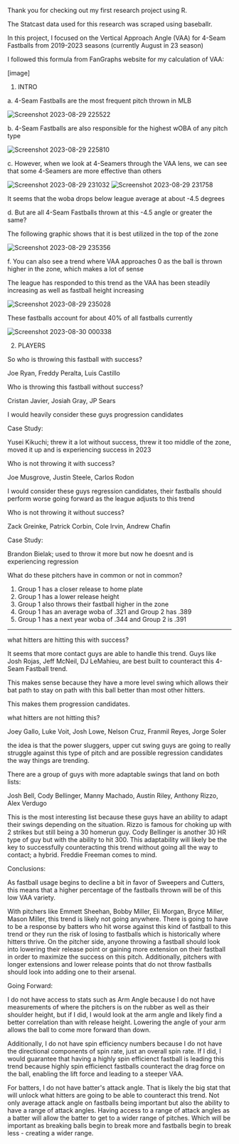 Thank you for checking out my first research project using R.

The Statcast data used for this research was scraped using baseballr.

In this project, I focused on the Vertical Approach Angle (VAA) for 4-Seam Fastballs from 2019-2023 seasons (currently August in 23 season)

I followed this formula from FanGraphs website for my calculation of VAA:

[image]



1. INTRO
   
  a. 4-Seam Fastballs are the most frequent pitch thrown in MLB

![Screenshot 2023-08-29 225522](https://github.com/josephmontes/VAA/assets/125607783/0aa01456-74b1-4f70-b819-32711fa79a47)


  b. 4-Seam Fastballs are also responsible for the highest wOBA of any pitch type

![Screenshot 2023-08-29 225810](https://github.com/josephmontes/VAA/assets/125607783/28e91b6a-b4ef-4f3f-95b5-3b23eb7844d4)


  c. However, when we look at 4-Seamers through the VAA lens, we can see that some 4-Seamers are more effective than others 

![Screenshot 2023-08-29 231032](https://github.com/josephmontes/VAA/assets/125607783/af21f4d3-00f8-4194-bd6b-6d7a5632bd99)
![Screenshot 2023-08-29 231758](https://github.com/josephmontes/VAA/assets/125607783/cc274ac1-71ef-45aa-926a-ec9ccce8e429)


   It seems that the woba drops below league average at about -4.5 degrees

  d. But are all 4-Seam Fastballs thrown at this -4.5 angle or greater the same? 

  The following graphic shows that it is best utilized in the top of the zone

![Screenshot 2023-08-29 235356](https://github.com/josephmontes/VAA/assets/125607783/779aa2a1-8b24-447d-a98c-d14b653e777f)

  f. You can also see a trend where VAA approaches 0 as the ball is thrown higher in the zone, which makes a lot of sense


  The league has responded to this trend as the VAA has been steadily increasing as well as fastball height increasing

![Screenshot 2023-08-29 235028](https://github.com/josephmontes/VAA/assets/125607783/7c540b71-5599-49a5-9fae-60d39f39eafc)


These fastballs account for about 40% of all fastballs currently

![Screenshot 2023-08-30 000338](https://github.com/josephmontes/VAA/assets/125607783/15dab2d1-5baf-40c5-9976-233d71bfbaa6)

2. PLAYERS


  So who is throwing this fastball with success?

Joe Ryan, Freddy Peralta, Luis Castillo

Who is throwing this fastball without success?

Cristan Javier, Josiah Gray, JP Sears

I would heavily consider these guys progression candidates

Case Study:

Yusei Kikuchi; threw it a lot without success, threw it too middle of the zone, moved it up and is experiencing success in 2023


Who is not throwing it with success?

Joe Musgrove, Justin Steele, Carlos Rodon

I would consider these guys regression candidates, their fastballs should perform worse going forward as the league adjusts to this trend


Who is not throwing it without success?

Zack Greinke, Patrick Corbin, Cole Irvin, Andrew Chafin

Case Study:

Brandon Bielak; used to throw it more but now he doesnt and is experiencing regression


What do these pitchers have in common or not in common?

1. Group 1 has a closer release to home plate
2. Group 1 has a lower release height
3. Group 1 also throws their fastball higher in the zone
4. Group 1 has an average woba of .321 and Group 2 has .389
5. Group 1 has a next year woba of .344 and Group 2 is .391


---------------------------------------------------------------------

what hitters are hitting this with success?

It seems that more contact guys are able to handle this trend. Guys like Josh Rojas, Jeff McNeil, DJ LeMahieu, are best built to counteract this 4-Seam Fastball trend.

This makes sense because they have a more level swing which allows their bat path to stay on path with this ball better than most other hitters.

This makes them progression candidates.




what hitters are not hitting this?

Joey Gallo, Luke Voit, Josh Lowe, Nelson Cruz, Franmil Reyes, Jorge Soler

the idea is that the power sluggers, upper cut swing guys are going to really struggle against this type of pitch and are possible regression candidates the way things are trending.


There are a group of guys with more adaptable swings that land on both lists:

Josh Bell, Cody Bellinger, Manny Machado, Austin Riley, Anthony Rizzo, Alex Verdugo


This is the most interesting list because these guys have an ability to adapt their swings depending on the situation. Rizzo is famous for choking up with 2 strikes but still being a 30 homerun guy. 
Cody Bellinger is another 30 HR type of guy but with the ability to hit 300. This adaptability will likely be the key to successfully counteracting this trend without going all the way to contact; a hybrid.
Freddie Freeman comes to mind.


Conclusions:

As fastball usage begins to decline a bit in favor of Sweepers and Cutters, this means that a higher percentage of the fastballs thrown will be of this low VAA variety. 

With pitchers like Emmett Sheehan, Bobby Miller, Eli Morgan, Bryce Miller, Mason Miller, this trend is likely not going anywhere. There is going to have to be a response by batters who hit worse against this
kind of fastball to this trend or they run the risk of losing to fastballs which is historically where hitters thrive. On the pitcher side, anyone throwing a fastball should look into lowering their release point
or gaining more extension on their fastball in order to maximize the success on this pitch. Additionally, pitchers with longer extensions and lower release points that do not throw fastballs should look into adding one
to their arsenal. 

Going Forward:

I do not have access to stats such as Arm Angle because I do not have measurements of where the pitchers is on the rubber as well as their shoulder height, but if I did, I would look at the arm angle and likely find a better
correlation than with release height. Lowering the angle of your arm allows the ball to come more forward than down.

Additionally, I do not have spin efficiency numbers because I do not have the directional components of spin rate, just an overall spin rate. If I did, I would guarantee that having a highly spin efficienct fastball
is leading this trend because highly spin efficienct fastballs counteract the drag force on the ball, enabling the lift force and leading to a steeper VAA.

For batters, I do not have batter's attack angle. That is likely the big stat that will unlock what hitters are going to be able to counteract this trend. Not only average attack angle on fastballs being important but also
the ability to have a range of attack angles. Having access to a range of attack angles as a batter will allow the batter to get to a wider range of pitches. Which will be important as breaking balls begin to break more
and fastballs begin to break less - creating a wider range. 
